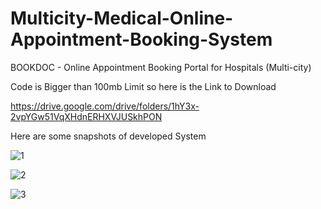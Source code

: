 # Multicity-Medical-Online-Appointment-Booking-System


BOOKDOC - 
Online Appointment Booking Portal for Hospitals (Multi-city)

Code is Bigger than 100mb Limit so here is the Link to Download

https://drive.google.com/drive/folders/1hY3x-2vpYGw51VqXHdnERHXVJUSkhPON


Here are some snapshots of developed System


![1](https://user-images.githubusercontent.com/72147106/213645727-f9426f08-95c3-463a-9240-8f7811048310.jpg)


![2](https://user-images.githubusercontent.com/72147106/213645739-5b4e5932-a92a-4579-b30d-5cf142e99aa5.jpg)


![3](https://user-images.githubusercontent.com/72147106/213645746-17316802-6cd4-4275-b662-5d769352cba2.png)
